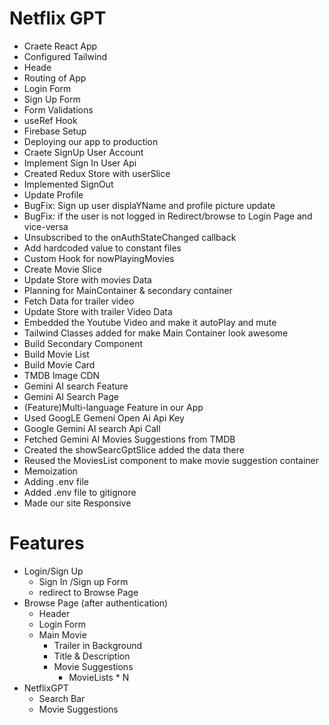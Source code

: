 # Netflix GPT

- Craete React App
- Configured Tailwind
- Heade
- Routing of App
- Login Form
- Sign Up Form
- Form Validations
- useRef Hook
- Firebase Setup
- Deploying our app to production
- Craete SignUp User Account
- Implement Sign In User Api
- Created Redux Store with userSlice
- Implemented SignOut
- Update Profile
- BugFix: Sign up user displaYName and profile picture update
- BugFix: if the user is not logged in Redirect/browse to Login Page and vice-versa
- Unsubscribed to the onAuthStateChanged callback
- Add hardcoded value to constant files
- Custom Hook for nowPlayingMovies
- Create Movie Slice
- Update Store with movies Data
- Planning for MainContainer & secondary container
- Fetch Data for trailer video
- Update Store with trailer Video Data
- Embedded the Youtube Video and make it autoPlay and mute
- Tailwind Classes added for make Main Container  look awesome
- Build Secondary Component
- Build Movie List
- Build Movie Card
- TMDB Image CDN
- Gemini AI search Feature
- Gemini AI  Search Page
- (Feature)Multi-language Feature in our App
- Used GoogLE Gemeni Open Ai Api Key
- Google Gemini AI search Api Call
- Fetched Gemini AI Movies Suggestions from TMDB
- Created the showSearcGptSlice added the data  there
- Reused the MoviesList component to make movie suggestion container
- Memoization
- Adding .env file 
- Added .env file to gitignore
- Made our site Responsive 


# Features
- Login/Sign Up
    - Sign In /Sign up Form
    - redirect to Browse Page 
- Browse Page (after authentication)
    - Header
    - Login Form
    - Main Movie
        - Trailer in Background
        - Title & Description
        - Movie Suggestions
            - MovieLists * N
- NetflixGPT
    - Search Bar
    - Movie Suggestions
    